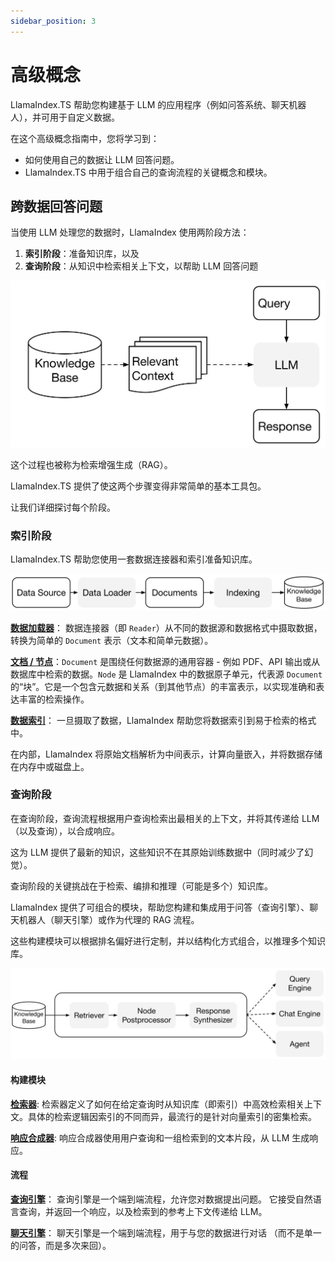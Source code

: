 ```yaml
---
sidebar_position: 3
---
```


# 高级概念

LlamaIndex.TS 帮助您构建基于 LLM 的应用程序（例如问答系统、聊天机器人），并可用于自定义数据。

在这个高级概念指南中，您将学习到：

- 如何使用自己的数据让 LLM 回答问题。
- LlamaIndex.TS 中用于组合自己的查询流程的关键概念和模块。

## 跨数据回答问题

当使用 LLM 处理您的数据时，LlamaIndex 使用两阶段方法：

1. **索引阶段**：准备知识库，以及
2. **查询阶段**：从知识中检索相关上下文，以帮助 LLM 回答问题

![](./_static/concepts/rag.jpg)

这个过程也被称为检索增强生成（RAG）。

LlamaIndex.TS 提供了使这两个步骤变得非常简单的基本工具包。

让我们详细探讨每个阶段。

### 索引阶段

LlamaIndex.TS 帮助您使用一套数据连接器和索引准备知识库。

![](./_static/concepts/indexing.jpg)

[**数据加载器**](./modules/high_level/data_loader.md)：
数据连接器（即 `Reader`）从不同的数据源和数据格式中摄取数据，转换为简单的 `Document` 表示（文本和简单元数据）。

[**文档 / 节点**](./modules/high_level/documents_and_nodes.md)：`Document` 是围绕任何数据源的通用容器 - 例如 PDF、API 输出或从数据库中检索的数据。`Node` 是 LlamaIndex 中的数据原子单元，代表源 `Document` 的“块”。它是一个包含元数据和关系（到其他节点）的丰富表示，以实现准确和表达丰富的检索操作。

[**数据索引**](./modules/high_level/data_index.md)：
一旦摄取了数据，LlamaIndex 帮助您将数据索引到易于检索的格式中。

在内部，LlamaIndex 将原始文档解析为中间表示，计算向量嵌入，并将数据存储在内存中或磁盘上。

### 查询阶段

在查询阶段，查询流程根据用户查询检索出最相关的上下文，并将其传递给 LLM（以及查询），以合成响应。

这为 LLM 提供了最新的知识，这些知识不在其原始训练数据中（同时减少了幻觉）。

查询阶段的关键挑战在于检索、编排和推理（可能是多个）知识库。

LlamaIndex 提供了可组合的模块，帮助您构建和集成用于问答（查询引擎）、聊天机器人（聊天引擎）或作为代理的 RAG 流程。

这些构建模块可以根据排名偏好进行定制，并以结构化方式组合，以推理多个知识库。

![](./_static/concepts/querying.jpg)

#### 构建模块

[**检索器**](./modules/low_level/retriever.md):
检索器定义了如何在给定查询时从知识库（即索引）中高效检索相关上下文。具体的检索逻辑因索引的不同而异，最流行的是针对向量索引的密集检索。

[**响应合成器**](./modules/low_level/response_synthesizer.md):
响应合成器使用用户查询和一组检索到的文本片段，从 LLM 生成响应。

#### 流程

[**查询引擎**](./modules/high_level/query_engine.md)：
查询引擎是一个端到端流程，允许您对数据提出问题。
它接受自然语言查询，并返回一个响应，以及检索到的参考上下文传递给 LLM。

[**聊天引擎**](./modules/high_level/chat_engine.md)：
聊天引擎是一个端到端流程，用于与您的数据进行对话
（而不是单一的问答，而是多次来回）。

```

```

